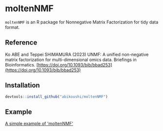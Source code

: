 # moltenNMF

`moltenNMF` is an R package for Nonnegative Matrix Factorization for tidy data format.

## Reference

Ko ABE and Teppei SHIMAMURA (2023) UNMF: A unified non-negative matrix factorization for multi-dimensional omics data. Briefings in Bioinformatics. [https://doi.org/10.1093/bib/bbad253](https://doi.org/10.1093/bib/bbad253)

## Installation

```R
devtools::install_github("abikoushi/moltenNMF")
```
## Example

[A simple example of 'moltenNMF'](https://github.com/abikoushi/moltenNMF/blob/main/Rmd/moltenNMF.md)
